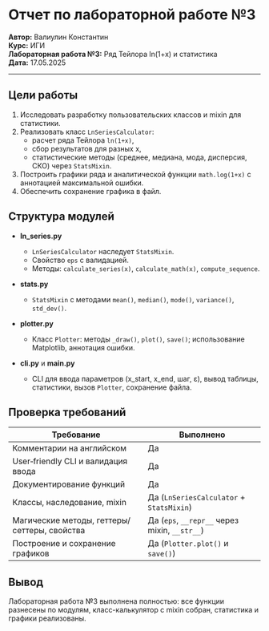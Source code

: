 # Отчет по лабораторной работе №3

**Автор:** Валиулин Константин  
**Курс:** ИГИ  
**Лабораторная работа №3:** Ряд Тейлора ln(1+x) и статистика  
**Дата:** 17.05.2025

---

## Цели работы

1. Исследовать разработку пользовательских классов и mixin для статистики.  
2. Реализовать класс `LnSeriesCalculator`:
   - расчет ряда Тейлора `ln(1+x)`,
   - сбор результатов для разных x,
   - статистические методы (среднее, медиана, мода, дисперсия, СКО) через `StatsMixin`.
3. Построить графики ряда и аналитической функции `math.log(1+x)` с аннотацией максимальной ошибки.
4. Обеспечить сохранение графика в файл.

## Структура модулей

- **ln_series.py**  
  - `LnSeriesCalculator` наследует `StatsMixin`.  
  - Свойство `eps` с валидацией.  
  - Методы: `calculate_series(x)`, `calculate_math(x)`, `compute_sequence`.

- **stats.py**  
  - `StatsMixin` с методами `mean()`, `median()`, `mode()`, `variance()`, `std_dev()`.

- **plotter.py**  
  - Класс `Plotter`: методы `_draw()`, `plot()`, `save()`; использование Matplotlib, аннотация ошибки.

- **cli.py** и **main.py**  
  - CLI для ввода параметров (x_start, x_end, шаг, ε), вывод таблицы, статистики, вызов `Plotter`, сохранение файла.

## Проверка требований

| Требование                                    | Выполнено                                       |
|-----------------------------------------------|-------------------------------------------------|
| Комментарии на английском                     | Да                                              |
| User‑friendly CLI и валидация ввода           | Да                                              |
| Документирование функций                      | Да                                              |
| Классы, наследование, mixin                   | Да (`LnSeriesCalculator` + `StatsMixin`)        |
| Магические методы, геттеры/сеттеры, свойства  | Да (`eps`, `__repr__` через mixin, `__str__`)   |
| Построение и сохранение графиков              | Да (`Plotter.plot()` и `save()`)                |

## Вывод

Лабораторная работа №3 выполнена полностью: все функции разнесены по модулям, класс-калькулятор с mixin собран, статистика и графики реализованы.
